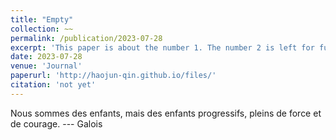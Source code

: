 ```yaml
---
title: "Empty"
collection: ~~
permalink: /publication/2023-07-28
excerpt: 'This paper is about the number 1. The number 2 is left for future work.'
date: 2023-07-28
venue: 'Journal'
paperurl: 'http://haojun-qin.github.io/files/'
citation: 'not yet'
---
```


Nous sommes des enfants, mais des enfants progressifs, pleins de force et de courage. --- Galois

<!-- citation: 'Your Name, You. (2009). &quot;Paper Title Number 1.&quot; <i>Journal 1</i>. 1(1).'

This paper is about the number 1. The number 2 is left for future work.

[Download paper here](http://academicpages.github.io/files/paper1.pdf)

Recommended citation: Your Name, You. (2009). "Paper Title Number 1." <i>Journal 1</i>. 1(1). -->

